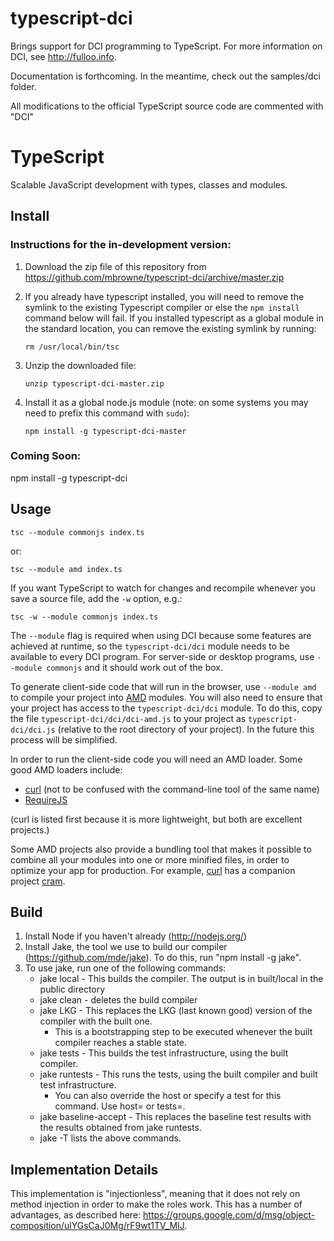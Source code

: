 # typescript-dci

Brings support for DCI programming to TypeScript. For more information on DCI, see http://fulloo.info.

Documentation is forthcoming. In the meantime, check out the samples/dci folder.

All modifications to the official TypeScript source code are commented with "DCI"


# TypeScript

Scalable JavaScript development with types, classes and modules.

## Install

### Instructions for the in-development version:

1.  Download the zip file of this repository from https://github.com/mbrowne/typescript-dci/archive/master.zip
2.  If you already have typescript installed, you will need to remove the symlink to the existing Typescript compiler
    or else the `npm install` command below will fail. If you installed typescript as a global module in the standard location,
    you can remove the existing symlink by running:
    
    `rm /usr/local/bin/tsc`

3.  Unzip the downloaded file:

    `unzip typescript-dci-master.zip`

4.  Install it as a global node.js module (note: on some systems you may need to prefix this command with `sudo`):

    `npm install -g typescript-dci-master`


### Coming Soon:
  npm install -g typescript-dci

## Usage

	tsc --module commonjs index.ts
or:

	tsc --module amd index.ts

If you want TypeScript to watch for changes and recompile whenever you save a source file, add the `-w` option, e.g.:

	tsc -w --module commonjs index.ts

The `--module` flag is required when using DCI because some features are achieved at runtime, so the `typescript-dci/dci` module
needs to be available to every DCI program. For server-side or desktop programs, use `--module commonjs` and it should work out of the box.

To generate client-side code that will run in the browser, use `--module amd` to compile your project into [AMD](http://requirejs.org/docs/whyamd.html)
modules. You will also need to ensure that your project has access to the `typescript-dci/dci` module. To do this, copy the
file `typescript-dci/dci/dci-amd.js` to your project as `typescript-dci/dci.js` (relative to
the root directory of your project). In the future this process will be simplified.

In order to run the client-side code you will need an AMD loader. Some good AMD loaders include:

- [curl](https://github.com/cujojs/curl) (not to be confused with the command-line tool of the same name)
- [RequireJS](http://requirejs.org/)

(curl is listed first because it is more lightweight, but both are excellent projects.)

Some AMD projects also provide a bundling tool that makes it possible to combine all your modules into one or more minified files,
in order to optimize your app for production. For example, [curl](https://github.com/cujojs/curl) has a companion project
[cram](https://github.com/cujojs/cram/tree/master/docs).


## Build

1.  Install Node if you haven't already (http://nodejs.org/)
2.  Install Jake, the tool we use to build our compiler (https://github.com/mde/jake). To do this, run "npm install -g jake".
3.  To use jake, run one of the following commands: 
    - jake local - This builds the compiler. The output is in built/local in the public directory 
    - jake clean - deletes the build compiler 
    - jake LKG - This replaces the LKG (last known good) version of the compiler with the built one.
        - This is a bootstrapping step to be executed whenever the built compiler reaches a stable state.
    - jake tests - This builds the test infrastructure, using the built compiler. 
    - jake runtests - This runs the tests, using the built compiler and built test infrastructure. 
        - You can also override the host or specify a test for this command. Use host=<hostName> or tests=<testPath>. 
    - jake baseline-accept - This replaces the baseline test results with the results obtained from jake runtests. 
    - jake -T lists the above commands. 

## Implementation Details

This implementation is "injectionless", meaning that it does not rely on method injection in order to make the roles work.
This has a number of advantages, as described here: https://groups.google.com/d/msg/object-composition/ulYGsCaJ0Mg/rF9wt1TV_MIJ.
